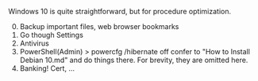 Windows 10 is quite straightforward, but for procedure optimization.

0. Backup important files, web browser bookmarks
1. Go though Settings
2. Antivirus
3. PowerShell(Admin) > powercfg /hibernate off
confer to "How to Install Debian 10.md" and do things there. For brevity, they are omitted here.
4. Banking! Cert, ...
